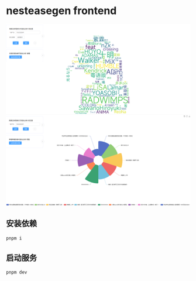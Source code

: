 # nesteasegen frontend

![main](./main.png)
![pan](./pan.png)
## 安装依赖

```bash
pnpm i
```

## 启动服务

```bash
pnpm dev
```